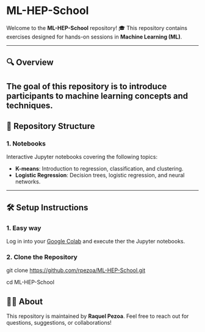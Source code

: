 # ML-HEP-School

Welcome to the **ML-HEP-School** repository! 🎓 This repository contains exercises designed for hands-on sessions in **Machine Learning (ML)**.

---

## 🔍 Overview

The goal of this repository is to introduce participants to machine learning concepts and techniques.
---

## 📂 Repository Structure

### **1. Notebooks**
Interactive Jupyter notebooks covering the following topics:
- **K-means**: Introduction to regression, classification, and clustering.
- **Logistic Regression**: Decision trees, logistic regression, and neural networks.

---

## 🛠️ Setup Instructions

### **1. Easy way**
Log in into your [Google Colab](https://colab.research.google.com) and execute ther the Jupyter notebooks.



### **2. Clone the Repository**
git clone https://github.com/rpezoa/ML-HEP-School.git

cd ML-HEP-School

## 🧑‍🏫 About

This repository is maintained by **Raquel Pezoa**. Feel free to reach out for questions, suggestions, or collaborations!
